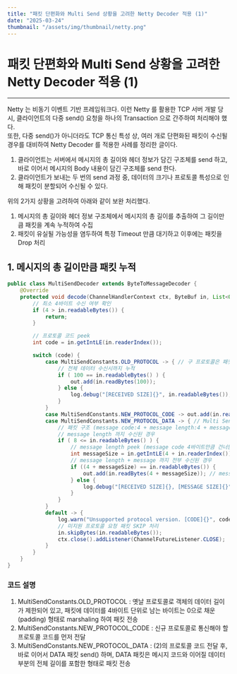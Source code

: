 ```yaml
---
title: "패킷 단편화와 Multi Send 상황을 고려한 Netty Decoder 적용 (1)"
date: "2025-03-24"
thumbnail: "/assets/img/thumbnail/netty.png"
---
```


# 패킷 단편화와 Multi Send 상황을 고려한 Netty Decoder 적용 (1)
---

Netty 는 비동기 이벤트 기반 프레임워크다. 이런 Netty 를 활용한 TCP 서버 개발 당시, 클라이언트의 다중 send() 요청을 하나의 Transaction 으로 간주하여 처리해야 했다.   
또한, 다중 send()가 아니더라도 TCP 통신 특성 상, 여러 개로 단편화된 패킷이 수신될 경우를 대비하여 Netty Decoder 를 적용한 사례를 정리한 글이다.

1. 클라이언트는 서버에서 메시지의 총 길이와 헤더 정보가 담긴 구조체를 send 하고, 바로 이어서 메시지의 Body 내용이 담긴 구조체를 send 한다. 
2. 클라이언트가 보내는 두 번의 send 과정 중, 데이터의 크기나 프로토콜 특성으로 인해 패킷이 분할되어 수신될 수 있다.

위의 2가지 상황을 고려하여 아래와 같이 보완 처리했다.

1. 메시지의 총 길이와 헤더 정보 구조체에서 메시지의 총 길이를 추출하여 그 길이만큼 패킷을 계속 누적하여 수집
2. 패킷이 유실될 가능성을 염두하여 특정 Timeout 만큼 대기하고 이후에는 패킷을 Drop 처리

## 1. 메시지의 총 길이만큼 패킷 누적

```java
public class MultiSendDecoder extends ByteToMessageDecoder {
	@Override
	protected void decode(ChannelHandlerContext ctx, ByteBuf in, List<Object> out) {
		// 최소 4바이트 수신 여부 확인
		if (4 > in.readableBytes()) {
			return;
		}

		// 프로토콜 코드 peek
		int code = in.getIntLE(in.readerIndex());

		switch (code) {
			case MultiSendConstants.OLD_PROTOCOL -> { // 구 프로토콜은 패킷 사이즈가 고정 (100 바이트 고정)
				// 전체 데이터 수신시까지 누적
				if ( 100 == in.readableBytes() ) {
					out.add(in.readBytes(100));
				} else {
					log.debug("[RECEIVED SIZE]{}", in.readableBytes());
				}
			}
			case MultiSendConstants.NEW_PROTOCOL_CODE -> out.add(in.readBytes(4)); // Multi Send 첫 번째 (프로토콜 코드값만 read)
			case MultiSendConstants.NEW_PROTOCOL_DATA -> { // Multi Send 두 번째
				// 패킷 구조 (message code:4 + message length:4 + message:N)
				// message length 까지 수신된 경우
				if ( 8 <= in.readableBytes() ) {
					// message length peek (message code 4바이트만큼 건너뛴 offset 부터 읽기)
					int messageSize = in.getIntLE(4 + in.readerIndex());
					// message length + message 까지 전부 수신된 경우
					if ((4 + messageSize) == in.readableBytes()) { 
						out.add(in.readBytes(4 + messageSize)); // message length:4 + message:N 만큼 데이터를 Netty Handler 에 전달
					} else {
						log.debug("[RECEIVED SIZE]{}, [MESSAGE SIZE]{}", in.readableBytes(), messageSize);
					}
				}
			}
			default -> {
				log.warn("Unsupported protocol version. [CODE]{}", code);
				// 미지원 프로토콜 요청 패킷 SKIP 처리
				in.skipBytes(in.readableBytes());
				ctx.close().addListener(ChannelFutureListener.CLOSE);
			}
		}
	}
}
```
### 코드 설명
1. MultiSendConstants.OLD_PROTOCOL : 옛날 프로토콜로 객체의 데이터 길이가 제한되어 있고, 패킷에 데이터를 4바이트 단위로 남는 바이트는 0으로 채운(padding) 형태로 marshaling 하여 패킷 전송
2. MultiSendConstants.NEW_PROTOCOL_CODE : 신규 프로토콜로 통신해야 할 프로토콜 코드를 먼저 전달
3. MultiSendConstants.NEW_PROTOCOL_DATA : (2)의 프로토콜 코드 전달 후, 바로 이어서 DATA 패킷 send() 하며, DATA 패킷은 메시지 코드와 이어질 데이터 부분의 전체 길이를 포함한 형태로 패킷 전송